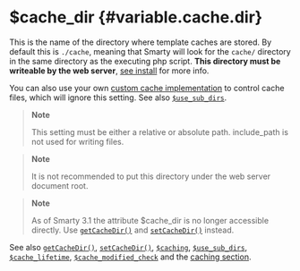 \$cache\_dir {#variable.cache.dir}
============

This is the name of the directory where template caches are stored. By
default this is `./cache`, meaning that Smarty will look for the
`cache/` directory in the same directory as the executing php script.
**This directory must be writeable by the web server**, [see
install](#installing.smarty.basic) for more info.

You can also use your own [custom cache implementation](#caching.custom)
to control cache files, which will ignore this setting. See also
[`$use_sub_dirs`](#variable.use.sub.dirs).

> **Note**
>
> This setting must be either a relative or absolute path. include\_path
> is not used for writing files.

> **Note**
>
> It is not recommended to put this directory under the web server
> document root.

> **Note**
>
> As of Smarty 3.1 the attribute \$cache\_dir is no longer accessible
> directly. Use [`getCacheDir()`](#api.get.cache.dir) and
> [`setCacheDir()`](#api.set.cache.dir) instead.

See also [`getCacheDir()`](#api.get.cache.dir),
[`setCacheDir()`](#api.set.cache.dir), [`$caching`](#variable.caching),
[`$use_sub_dirs`](#variable.use.sub.dirs),
[`$cache_lifetime`](#variable.cache.lifetime),
[`$cache_modified_check`](#variable.cache.modified.check) and the
[caching section](#caching).
